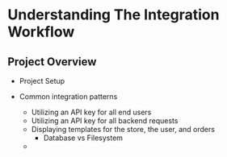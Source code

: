 
# Understanding The Integration Workflow
## Project Overview


- Project Setup

- Common integration patterns
    - Utilizing an API key for all end users
    - Utilizing an API key for all backend requests
    - Displaying templates for the store, the user, and orders
        - Database vs Filesystem
    -
